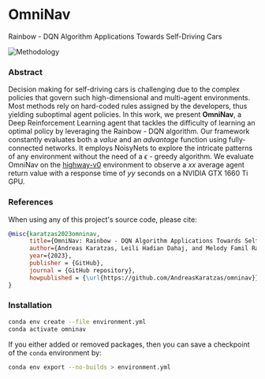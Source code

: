 # OmniNav

Rainbow - DQN Algorithm Applications Towards Self-Driving Cars

![Methodology](docs/methodology.png)

### Abstract

Decision making for self-driving cars is challenging due to the complex policies that govern such high-dimensional and multi-agent environments. Most methods rely on hard-coded rules assigned by the developers, thus yielding suboptimal agent policies. In this work, we present **OmniNav**, a Deep Reinforcement Learning agent that tackles the difficulty of learning an optimal policy by leveraging the Rainbow - DQN algorithm. Our framework constantly evaluates both a *value* and an *advantage* function using fully-connected networks. It employs NoisyNets to explore the intricate patterns of any environment without the need of a $\epsilon$ - greedy algorithm. We evaluate OmniNav on the [highway-v0](https://github.com/Farama-Foundation/HighwayEnv) environment to observe a $xx$ average agent return value with a response time of $yy$ seconds on a NVIDIA GTX 1660 Ti GPU.

### References

When using any of this project's source code, please cite:
```bibtex
@misc{karatzas2023omninav,
      title={OmniNav: Rainbow - DQN Algorithm Applications Towards Self-Driving Cars},
      author={Andreas Karatzas, Leili Hadian Dahaj, and Melody Famil Rasoulian},
      year={2023},
      publisher = {GitHub},
      journal = {GitHub repository},
      howpublished = {\url{https://github.com/AndreasKaratzas/omninav}},
}
```

### Installation

```bash
conda env create --file environment.yml
conda activate omninav
```

If you either added or removed packages, then you can save a checkpoint of the `conda` environment by:
```bash
conda env export --no-builds > environment.yml
```
